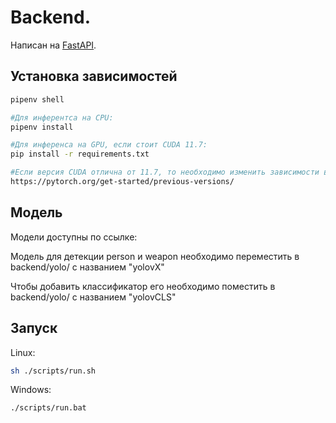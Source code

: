 # Backend.  


Написан на [FastAPI](https://fastapi.tiangolo.com).


## Установка зависимостей  
```bash
pipenv shell

#Для инферентса на CPU:
pipenv install

#Для инференса на GPU, если стоит CUDA 11.7:
pip install -r requirements.txt

#Если версия CUDA отлична от 11.7, то необходимо изменить зависимости в requirements.txt:
https://pytorch.org/get-started/previous-versions/
```
## Модель

Модели доступны по ссылке:



Модель для детекции person и weapon
необходимо переместить в backend/yolo/ с названием "yolovX"

Чтобы добавить классификатор его необходимо поместить в backend/yolo/
c названием "yolovCLS"

## Запуск
Linux:
```bash
sh ./scripts/run.sh
```
  

Windows:  
```bash
./scripts/run.bat
```
